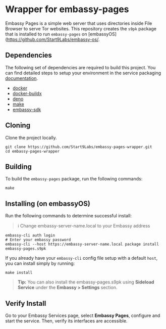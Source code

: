 # Wrapper for embassy-pages

Embassy Pages is a simple web server that uses directories inside File Browser to serve Tor websites. This repository creates the `s9pk` package that is installed to run `embassy-pages` on [embassyOS](https://github.com/Start9Labs/embassy-os/.

## Dependencies

The following set of dependencies are required to build this project. You can find detailed steps to setup your environment in the service packaging [documentation](https://github.com/Start9Labs/service-pipeline#development-environment).

- [docker](https://docs.docker.com/get-docker)
- [docker-buildx](https://docs.docker.com/buildx/working-with-buildx/)
- [deno](https://deno.land/)
- [make](https://www.gnu.org/software/make/)
- [embassy-sdk](https://github.com/Start9Labs/embassy-os/tree/master/backend)

## Cloning

Clone the project locally.

```
git clone https://github.com/Start9Labs/embassy-pages-wrapper.git
cd embassy-pages-wrapper
```

## Building

To build the `embassy-pages` package, run the following commands:

```
make
```

## Installing (on embassyOS)

Run the following commands to determine successful install:
> :information_source: Change embassy-server-name.local to your Embassy address

```
embassy-cli auth login
# Enter your embassy password
embassy-cli --host https://embassy-server-name.local package install embassy-pages.s9pk
```

If you already have your `embassy-cli` config file setup with a default `host`, you can install simply by running:

```
make install
```

>**Tip:** You can also install the embassy-pages.s9pk using **Sideload Service** under the **Embassy > Settings** section.

## Verify Install

Go to your Embassy Services page, select **Embassy Pages**, configure and start the service. Then, verify its interfaces are accessible.
